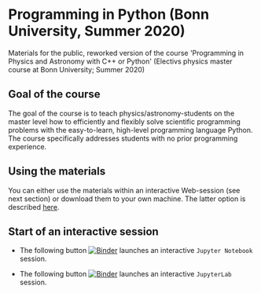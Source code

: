 # Programming in Python (Bonn University, Summer 2020)

Materials for the public, reworked version of the course 'Programming in
Physics and Astronomy with C++ or Python' (Electivs physics master course at
Bonn University; Summer 2020)

## Goal of the course
The goal of the course is to teach physics/astronomy-students on the
master level how to efficiently and flexibly solve scientific
programming problems with the easy-to-learn, high-level programming
language Python. The course specifically addresses students with no
prior programming experience.

## Using the materials
You can either use the materials within an interactive Web-session
(see next section) or download them to your own machine. The latter
option is described
[here](https://github.com/terben/Programming_in_Python_2020_YouTube_version/tree/master/retrieve_materials).

## Start of an interactive session
- The following button [![Binder](https://binderhub.astro.uni-bonn.de/badge_logo.svg)](https://binderhub.astro.uni-bonn.de/v2/gh/terben/Programming_in_Python_2020_YouTube_version/master?urlpath=tree) launches an interactive `Jupyter Notebook` session.

- The following button [![Binder](https://binderhub.astro.uni-bonn.de/badge_logo.svg)](https://binderhub.astro.uni-bonn.de/v2/gh/terben/Programming_in_Python_2020_YouTube_version/master?urlpath=lab) launches an interactive `JupyterLab` session.
